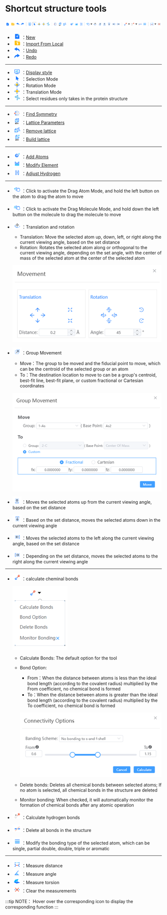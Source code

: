 # Shortcut structure tools

![Shortcut Menu](nested/qstudio_structtools.png)

- ![Shortcut Menu](nested/qstudio_structtools_addwindow.png)：[New](./qstudio_manual_file.md)
- ![Shortcut Menu](nested/qstudio_structtools_import.png)：[Import From Local](./qstudio_manual_file.md)
- ![Shortcut Menu](nested/qstudio_structtools_undo.png)：[Undo](./qstudio_manual_edit.md)
- ![Shortcut Menu](nested/qstudio_structtools_redo.png)：[Redo](./qstudio_manual_edit.md)

---

- ![Shortcut Menu](nested/qstudio_structtools_display.png)：[Display style](./qstudio_manual_view_display.md)
- ![Shortcut Menu](nested/qstudio_structtools_select.png)：Selection Mode
- ![Shortcut Menu](nested/qstudio_structtools_rotate.png)：Rotation Mode
- ![Shortcut Menu](nested/qstudio_structtools_translate.png)：Translation Mode
- ![Shortcut Menu](nested/qstudio_structtools_residue.png)：Select residues only takes in the protein structure

---

- ![Shortcut Menu](nested/qstudio_structtools_symmetry.png)：[Find Symmetry](./qstudio_manual_settings_symmtry_findsymmetry.md)
- ![Shortcut Menu](nested/qstudio_structtools_lattice.png)：[Lattice Parameters](./qstudio_manual_settings_latticeconstant.md)
- ![Shortcut Menu](nested/qstudio_structtools_unbuild.png)：[Remove lattice](./qstudio_manual_settings_newlattice.md)
- ![Shortcut Menu](nested/qstudio_structtools_rebuild.png)：[Build lattice](./qstudio_manual_settings_newlattice.md)

---

- ![Shortcut Menu](nested/qstudio_structtools_addatom.png)：[Add Atoms](./qstudio_manual_build_addatom.md)
- ![Shortcut Menu](nested/qstudio_structtools_element.png)：[Modify Element](./qstudio_manual_build.md)
- ![Shortcut Menu](nested/qstudio_structtools_hydrogen.png)：[Adjust Hydrogen](./qstudio_manual_build.md)

---

- ![Shortcut Menu](nested/qstudio_structtools_dragatom.png)：Click to activate the Drag Atom Mode, and hold the left button on the atom to drag the atom to move
- ![Shortcut Menu](nested/qstudio_structtools_dragmol.png)：Click to activate the Drag Molecule Mode, and hold down the left button on the molecule to drag the molecule to move
- ![Shortcut Menu](nested/qstudio_structtools_trans&rot.png)：Translation and rotation
  - Translation: Move the selected atom up, down, left, or right along the current viewing angle, based on the set distance
  - Rotation: Rotates the selected atom along or orthogonal to the current viewing angle, depending on the set angle, with the center of mass of the selected atom at the center of the selected atom

 
  ![Shortcut Menu](nested/qstudio_structtools_trans&rot2.png)

- ![Shortcut Menu](nested/qstudio_structtools_movegroup.png)：Group Movement
  - Move：The group to be moved and the fiducial point to move, which can be the centroid of the selected group or an atom
  - To：The destination location to move to can be a group's centroid, best-fit line, best-fit plane, or custom fractional or Cartesian coordinates

  ![Shortcut Menu](nested/qstudio_structtools_movegroup2.png)

- ![Shortcut Menu](nested/qstudio_structtools_moveup.png)：Moves the selected atoms up from the current viewing angle, based on the set distance
- ![Shortcut Menu](nested/qstudio_structtools_movedn.png)：Based on the set distance, moves the selected atoms down in the current viewing angle
- ![Shortcut Menu](nested/qstudio_structtools_moveleft.png)：Moves the selected atoms to the left along the current viewing angle, based on the set distance
- ![Shortcut Menu](nested/qstudio_structtools_moveright.png)：Depending on the set distance, moves the selected atoms to the right along the current viewing angle


---

- ![Shortcut Menu](nested/qstudio_structtools_calcbond.png)：calculate cheminal bonds
  
  ![Shortcut Menu](nested/qstudio_structtools_calcbond2.png)

  - Calculate Bonds: The default option for the tool
  - Bond Option:
    - From：When the distance between atoms is less than the ideal bond length (according to the covalent radius) multiplied by the From coefficient, no chemical bond is formed
    - To：When the distance between atoms is greater than the ideal bond length (according to the covalent radius) multiplied by the To coefficient, no chemical bond is formed
  
    ![Shortcut Menu](nested/qstudio_structtools_calcbond3.png)

  - Delete bonds: Deletes all chemical bonds between selected atoms; If no atom is selected, all chemical bonds in the structure are deleted
  - Monitor bonding: When checked, it will automatically monitor the formation of chemical bonds after any atomic operation

- ![Shortcut Menu](nested/qstudio_structtools_calchbond.png)：Calculate hydrogen bonds
- ![Shortcut Menu](nested/qstudio_structtools_breakbond.png)：Delete all bonds in the structure
- ![Shortcut Menu](nested/qstudio_structtools_bondorder.png)：Modify the bonding type of the selected atom, which can be single, partial double, double, triple or aromatic

---

- ![Shortcut Menu](nested/qstudio_structtools_measuredistance.png)：Measure distance
- ![Shortcut Menu](nested/qstudio_structtools_measureangle.png)：Measure angle
- ![Shortcut Menu](nested/qstudio_structtools_measuretorsion.png)：Measure torsion
- ![Shortcut Menu](nested/qstudio_structtools_clearmeasure.png)：Clear the measurements

:::tip NOTE：
Hover over the corresponding icon to display the corresponding function
:::
